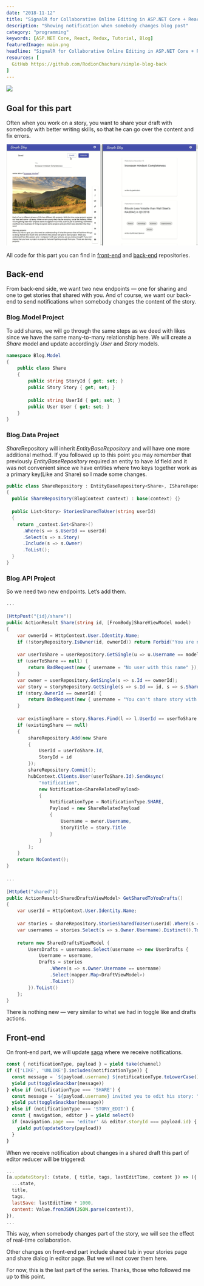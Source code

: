 ```yaml
---
date: "2018-11-12"
title: "SignalR for Collaborative Online Editing in ASP.NET Core + React/Redux App"
description: "Showing notification when somebody changes blog post"
category: "programming"
keywords: [ASP.NET Core, React, Redux, Tutorial, Blog]
featuredImage: main.png
headline: "SignalR for Collaborative Online Editing in ASP.NET Core + React/Redux App"
resources: [
  GitHub https://github.com/RodionChachura/simple-blog-back
]
---
```


![](/main.png)

## Goal for this part

Often when you work on a story, you want to share your draft with somebody with better writing skills, so that he can go over the content and fix errors.

![demo](demo.gif)

All code for this part you can find in [front-end](https://github.com/RodionChachura/simple-blog-front/tree/part-6) and [back-end](https://github.com/RodionChachura/simple-blog-back/tree/part-6) repositories.

## Back-end

From back-end side, we want two new endpoints — one for sharing and one to get stories that shared with you. And of course, we want our back-end to send notifications when somebody changes the content of the story.

### Blog.Model Project

To add shares, we will go through the same steps as we deed with likes since we have the same many-to-many relationship here. We will create a *Share* model and update accordingly *User* and *Story* models.

```cs:title=Share.cs
namespace Blog.Model
{
    public class Share
    {
        public string StoryId { get; set; }
        public Story Story { get; set; }

        public string UserId { get; set; }
        public User User { get; set; }
    }
}
```

### Blog.Data Project

*Share*Repository will inherit *EntityBaseRepository* and will have one more additional method. If you followed up to this point you may remember that previously *EntityBaseRepository* required an entity to have *Id* field and it was not convenient since we have entities where two keys together work as a primary key(Like and Share) so I made some changes.

```cs:title=ShareRepository.cs
public class ShareRepository : EntityBaseRepository<Share>, IShareRepository
{
  public ShareRepository(BlogContext context) : base(context) {}

  public List<Story> StoriesSharedToUser(string userId)
  {
    return _context.Set<Share>()
      .Where(s => s.UserId == userId)
      .Select(s => s.Story)
      .Include(s => s.Owner)
      .ToList();
  }
}
```

### Blog.API Project

So we need two new endpoints. Let’s add them.

```cs:title=StoriesController.cs
...

[HttpPost("{id}/share")]
public ActionResult Share(string id, [FromBody]ShareViewModel model)
{
    var ownerId = HttpContext.User.Identity.Name;
    if (!storyRepository.IsOwner(id, ownerId)) return Forbid("You are not the owner of this story");

    var userToShare = userRepository.GetSingle(u => u.Username == model.Username);
    if (userToShare == null) {
        return BadRequest(new { username = "No user with this name" });
    }
    var owner = userRepository.GetSingle(s => s.Id == ownerId);
    var story = storyRepository.GetSingle(s => s.Id == id, s => s.Shares);
    if (story.OwnerId == ownerId) {
        return BadRequest(new { username = "You can't share story with yourself" });
    }

    var existingShare = story.Shares.Find(l => l.UserId == userToShare.Id);
    if (existingShare == null)
    {
        shareRepository.Add(new Share
        {
            UserId = userToShare.Id,
            StoryId = id
        });
        shareRepository.Commit();
        hubContext.Clients.User(userToShare.Id).SendAsync(
            "notification",
            new Notification<ShareRelatedPayload>
            {
                NotificationType = NotificationType.SHARE,
                Payload = new ShareRelatedPayload
                {
                    Username = owner.Username,
                    StoryTitle = story.Title
                }
            }
        );
    }
    return NoContent();
}

...

[HttpGet("shared")]
public ActionResult<SharedDraftsViewModel> GetSharedToYouDrafts()
{
    var userId = HttpContext.User.Identity.Name;

    var stories = shareRepository.StoriesSharedToUser(userId).Where(s => s.Draft);
    var usernames = stories.Select(s => s.Owner.Username).Distinct().ToList();

    return new SharedDraftsViewModel {
        UsersDrafts = usernames.Select(username => new UserDrafts {
            Username = username,
            Drafts = stories
                .Where(s => s.Owner.Username == username)
                .Select(mapper.Map<DraftViewModel>)
                .ToList()
        }).ToList()
    };
}
```

There is nothing new — very similar to what we had in toggle like and drafts actions.

## Front-end

On front-end part, we will update [saga](https://github.com/RodionChachura/simple-blog-front/blob/part-6/src/sagas/generic.js#L41) where we receive notifications.

```js:title=generic.js
const { notificationType, payload } = yield take(channel)
if (['LIKE', 'UNLIKE'].includes(notificationType)) {
  const message = `${payload.username} ${notificationType.toLowerCase()}d "${payload.storyTitle}"`
  yield put(toggleSnackbar(message))
} else if (notificationType === 'SHARE') {
  const message = `${payload.username} invited you to edit his story: "${payload.storyTitle}"`
  yield put(toggleSnackbar(message))
} else if (notificationType === 'STORY_EDIT') {
  const { navigation, editor } = yield select()
  if (navigation.page === 'editor' && editor.storyId === payload.id) {
    yield put(updateStory(payload))
  }
}
```

When we receive notification about changes in a shared draft this part of editor reducer will be triggered:

```cs:title=editor.js
...    
[a.updateStory]: (state, { title, tags, lastEditTime, content }) => ({
  ...state,
  title,
  tags,
  lastSave: lastEditTime * 1000,
  content: Value.fromJSON(JSON.parse(content)),
}),
...
```

This way, when somebody changes part of the story, we will see the effect of real-time collaboration.

Other changes on front-end part include shared tab in your stories page and share dialog in editor page. But we will not cover them here.

For now, this is the last part of the series. Thanks, those who followed me up to this point.


